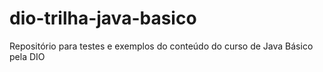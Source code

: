 # dio-trilha-java-basico
Repositório para testes e exemplos do conteúdo do curso de Java Básico pela DIO
